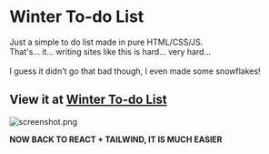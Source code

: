 # Winter To-do List
Just a simple to do list made in pure HTML/CSS/JS.<br>
That's... it... writing sites like this is hard... very hard...<br><br>
I guess it didn't go that bad though, I even made some snowflakes!<br>

## View it at [Winter To-do List](https://budziot.github.io/Winter-To-do-List/)
![screenshot.png](https://cloud-pt8pfndts-hack-club-bot.vercel.app/0image.png)

<b>NOW BACK TO REACT + TAILWIND, IT IS MUCH EASIER</b>
